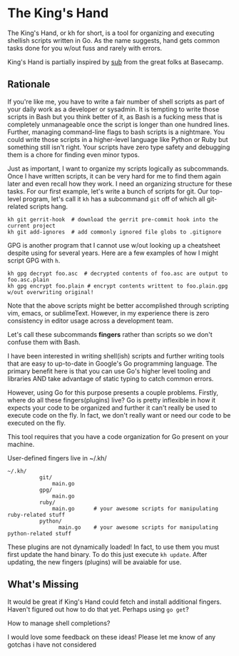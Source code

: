 # The King's Hand

The King's Hand, or kh for short, is a tool for organizing and executing
shellish scripts written in Go.  As the name suggests, hand gets common tasks
done for you w/out fuss and rarely with errors.

King's Hand is partially inspired by [sub](https://signalvnoise.com/posts/3264-automating-with-convention-introducing-sub)
from the great folks at Basecamp.

## Rationale

If you're like me, you have to write a fair number of shell scripts as part of
your daily work as a developer or sysadmin.  It is tempting to write those
scripts in Bash but you think better of it, as Bash is a fucking mess that is
completely unmanageable once the script is longer than one hundred
lines. Further, managing command-line flags to bash scripts is a nightmare. You
could write those scripts in a higher-level language like Python or Ruby but
something still isn't right.  Your scripts have zero type safety and debugging
them is a chore for finding even minor typos.

Just as important, I want to organize my scripts logically as subcommands. Once
I have written scripts, it can be very hard for me to find them again later and
even recall how they work. I need an organizing structure for these tasks.
For our first example, let's write a bunch of scripts for git. Our top-level
program, let's call it `kh` has a subcommand `git` off of which all git-related
scripts hang.

```
kh git gerrit-hook  # download the gerrit pre-commit hook into the current project
kh git add-ignores  # add commonly ignored file globs to .gitignore
```

GPG is another program that I cannot use w/out looking up a cheatsheet despite using for several years. Here are 
a few examples of how I might script GPG with `h`.

```
kh gpg decrypt foo.asc  # decrypted contents of foo.asc are output to foo.asc.plain
kh gpg encrypt foo.plain # encrypt contents writtent to foo.plain.gpg w/out overwriting original!
```

Note that the above scripts might be better accomplished through scripting vim,
emacs, or sublimeText. However, in my experience there is zero consistency in
editor usage across a development team.

Let's call these subcommands **fingers** rather than scripts so we don't confuse them with Bash.

I have been interested in writing shell(ish) scripts and further writing tools
that are easy to up-to-date in Google's Go programming language. The primary
benefit here is that you can use Go's higher level tooling and libraries AND
take advantage of static typing to catch common errors.

However, using Go for this purpose presents a couple problems. Firstly, where
do all these fingers(plugins) live? Go is pretty inflexible in how it expects
your code to be organized and further it can't really be used to execute code
on the fly. In fact, we don't really want or need our code to be executed on
the fly.

This tool requires that you have a code organization for Go present on your
machine.

User-defined fingers live in ~/.kh/

```                          
~/.kh/
          git/
              main.go
          gpg/
              main.go
          ruby/
              main.go      # your awesome scripts for manipulating ruby-related stuff
          python/
                main.go    # your awesome scripts for manipulating python-related stuff 
```

These plugins are not dynamically loaded! In fact, to use them you must first
update the hand binary. To do this just execute `kh update`. After updating, the
new fingers (plugins) will be avaiable for use.


## What's Missing

It would be great if King's Hand could fetch and install additional fingers. Haven't figured out how
to do that yet. Perhaps using `go get`?

How to manage shell completions?

I would love some feedback on these ideas! Please let me know of any gotchas i have not considered
